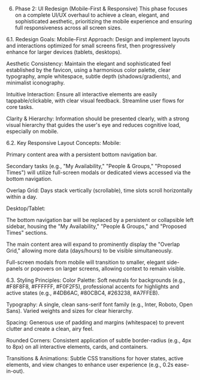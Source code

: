 6. Phase 2: UI Redesign (Mobile-First & Responsive)
   This phase focuses on a complete UI/UX overhaul to achieve a clean, elegant, and sophisticated aesthetic, prioritizing the mobile experience and ensuring full responsiveness across all screen sizes.

6.1. Redesign Goals:
Mobile-First Approach: Design and implement layouts and interactions optimized for small screens first, then progressively enhance for larger devices (tablets, desktops).

Aesthetic Consistency: Maintain the elegant and sophisticated feel established by the favicon, using a harmonious color palette, clear typography, ample whitespace, subtle depth (shadows/gradients), and minimalist iconography.

Intuitive Interaction: Ensure all interactive elements are easily tappable/clickable, with clear visual feedback. Streamline user flows for core tasks.

Clarity & Hierarchy: Information should be presented clearly, with a strong visual hierarchy that guides the user's eye and reduces cognitive load, especially on mobile.

6.2. Key Responsive Layout Concepts:
Mobile:

Primary content area with a persistent bottom navigation bar.

Secondary tasks (e.g., "My Availability," "People & Groups," "Proposed Times") will utilize full-screen modals or dedicated views accessed via the bottom navigation.

Overlap Grid: Days stack vertically (scrollable), time slots scroll horizontally within a day.

Desktop/Tablet:

The bottom navigation bar will be replaced by a persistent or collapsible left sidebar, housing the "My Availability," "People & Groups," and "Proposed Times" sections.

The main content area will expand to prominently display the "Overlap Grid," allowing more data (days/hours) to be visible simultaneously.

Full-screen modals from mobile will transition to smaller, elegant side-panels or popovers on larger screens, allowing context to remain visible.

6.3. Styling Principles:
Color Palette: Soft neutrals for backgrounds (e.g., #F8F8F8, #FFFFFF, #F0F2F5), professional accents for highlights and active states (e.g., #4DB6AC, #80CBC4, #263238, #A7FFEB).

Typography: A single, clean sans-serif font family (e.g., Inter, Roboto, Open Sans). Varied weights and sizes for clear hierarchy.

Spacing: Generous use of padding and margins (whitespace) to prevent clutter and create a clean, airy feel.

Rounded Corners: Consistent application of subtle border-radius (e.g., 4px to 8px) on all interactive elements, cards, and containers.

Transitions & Animations: Subtle CSS transitions for hover states, active elements, and view changes to enhance user experience (e.g., 0.2s ease-in-out).
